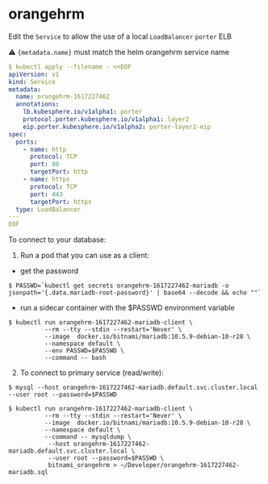 

# orangehrm

Edit the `Service` to allow the use of a local `LoadBalancer`  `porter` ELB

:warning: `{metadata.name}` must match the helm orangehrm service name

```yaml
$ kubectl apply --filename - <<EOF
apiVersion: v1
kind: Service
metadata:
  name: orangehrm-1617227462
  annotations:
    lb.kubesphere.io/v1alpha1: porter
    protocol.porter.kubesphere.io/v1alpha1: layer2
    eip.porter.kubesphere.io/v1alpha2: porter-layer2-eip
spec:
  ports:
    - name: http
      protocol: TCP
      port: 80
      targetPort: http
    - name: https
      protocol: TCP
      port: 443
      targetPort: https
  type: LoadBalancer
---
EOF
```

To connect to your database:

  1. Run a pod that you can use as a client:


* get the password

```
$ PASSWD=`kubectl get secrets orangehrm-1617227462-mariadb -o jsonpath='{.data.mariadb-root-password}' | base64 --decode && echo ""`
```

* run a sidecar container with the $PASSWD environment variable

```
$ kubectl run orangehrm-1617227462-mariadb-client \
          --rm --tty --stdin --restart='Never' \
          --image  docker.io/bitnami/mariadb:10.5.9-debian-10-r28 \
          --namespace default \
          --env PASSWD=$PASSWD \
          --command -- bash
```

  2. To connect to primary service (read/write):

```
$ mysql --host orangehrm-1617227462-mariadb.default.svc.cluster.local --user root --password=$PASSWD
```

```
$ kubectl run orangehrm-1617227462-mariadb-client \
          --rm --tty --stdin --restart='Never' \
          --image  docker.io/bitnami/mariadb:10.5.9-debian-10-r28 \
          --namespace default \
          --command -- mysqldump \
           --host orangehrm-1617227462-mariadb.default.svc.cluster.local \
           --user root --password=$PASSWD \
           bitnami_orangehrm > ~/Developer/orangehrm-1617227462-mariadb.sql
```

